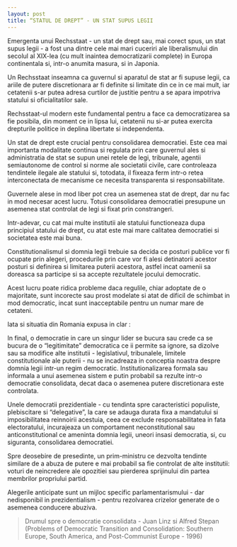 ```yaml
---
layout: post
title: “STATUL DE DREPT” - UN STAT SUPUS LEGII
---
```


Emergenta unui Rechsstaat - un stat de drept sau, mai corect spus, un stat supus legii - a fost una dintre cele mai mari cuceriri ale liberalismului din secolul al XIX-lea (cu mult inaintea democratizarii complete) in Europa continentala si, intr-o anumita masura, si in Japonia.

Un Rechsstaat inseamna ca guvernul si aparatul de stat ar fi supuse legii, ca ariile de putere discretionara ar fi definite si limitate din ce in ce mai mult, iar cetatenii s-ar putea adresa curtilor de justitie pentru a se apara impotriva statului si oficialitatilor sale.

Rechsstaat-ul modern este fundamental pentru a face ca democratizarea sa fie posibila, din moment ce in lipsa lui, cetatenii nu si-ar putea exercita drepturile politice in deplina libertate si independenta.

Un stat de drept este crucial pentru consolidarea democratiei. Este cea mai importanta modalitate continua si regulata prin care guvernul ales si administratia de stat se supun unei retele de legi, tribunale, agentii semiautonome de control si norme ale societatii civile, care controleaza tendintele ilegale ale statului si, totodata, il fixeaza ferm intr-o retea interconectata de mecanisme ce necesita transparenta si responsabilitate.

Guvernele alese in mod liber pot crea un asemenea stat de drept, dar nu fac in mod necesar acest lucru. Totusi consolidarea democratiei presupune un asemenea stat controlat de legi si fixat prin constrangeri.

Intr-adevar, cu cat mai multe institutii ale statului functioneaza dupa principiul statului de drept, cu atat este mai mare calitatea democratiei si societatea este mai buna.

Constitutionalismul si domnia legii trebuie sa decida ce posturi publice vor fi ocupate prin alegeri, procedurile prin care vor fi alesi detinatorii acestor posturi si definirea si limitarea puterii acestora, astfel incat oamenii sa doreasca sa participe si sa accepte rezultatele jocului democratic.

Acest lucru poate ridica probleme daca regulile, chiar adoptate de o majoritate, sunt incorecte sau prost modelate si atat de dificil de schimbat in mod democratic, incat sunt inacceptabile pentru un numar mare de cetateni.

Iata si situatia din Romania expusa in clar :

In final, o democratie in care un singur lider se bucura sau crede ca se bucura de o “legitimitate” democratica ce ii permite sa ignore, sa dizolve sau sa modifice alte institutii - legislativul, tribunalele, limitele constitutionale ale puterii - nu se incadreaza in conceptia noastra despre domnia legii intr-un regim democratic. Institutionalizarea formala sau informala a unui asemenea sistem e putin probabil sa rezulte intr-o democratie consolidata, decat daca o asemenea putere discretionara este controlata.

Unele democratii prezidentiale - cu tendinta spre caracteristici populiste, plebiscitare si “delegative”, la care se adauga durata fixa a mandatului si imposibilitatea reinnoirii acestuia, ceea ce exclude responsabilitatea in fata electoratului, incurajeaza un comportament neconstitutional sau anticonstitutional ce ameninta domnia legii, uneori insasi democratia, si, cu siguranta, consolidarea democratiei.

Spre deosebire de presedinte, un prim-ministru ce dezvolta tendinte similare de a abuza de putere e mai probabil sa fie controlat de alte institutii: voturi de neincredere ale opozitiei sau pierderea sprijinului din partea membrilor propriului partid.

Alegerile anticipate sunt un mijloc specific parlamentarismului - dar nedisponibil in prezidentialism - pentru rezolvarea crizelor generate de o asemenea conducere abuziva.

>Drumul spre o democratie consolidata - Juan Linz si Alfred Stepan (Problems of Democratic Transition and Consolidation: Southern Europe, South America, and Post-Communist Europe - 1996)
